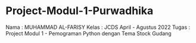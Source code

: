# Project-Modul-1-Purwadhika
Nama : MUHAMMAD AL-FARISY
Kelas : JCDS April - Agustus 2022
Tugas : Project Modul 1 - Pemograman Python dengan Tema Stock Gudang
